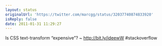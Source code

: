 ```yaml
---
layout: status
originalUrl: 'https://twitter.com/marcgg/status/32037740874833920'
isReply: false
date: 2011-01-31 11:29:27
---
```


Is CSS text-transform “expensive”? ~ http://bit.ly/ideewW #stackoverflow
